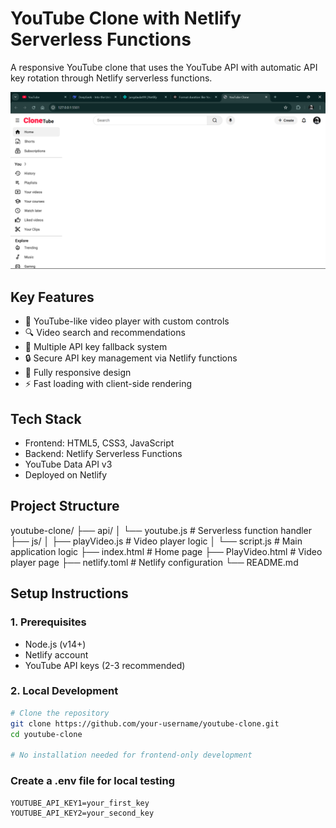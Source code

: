 # YouTube Clone with Netlify Serverless Functions

A responsive YouTube clone that uses the YouTube API with automatic API key rotation through Netlify serverless functions.

![home page demo](./images/image.png)

## Key Features

- 🎥 YouTube-like video player with custom controls
- 🔍 Video search and recommendations
- 🔄 Multiple API key fallback system
- 🔒 Secure API key management via Netlify functions
- 📱 Fully responsive design
- ⚡ Fast loading with client-side rendering

## Tech Stack

- Frontend: HTML5, CSS3, JavaScript
- Backend: Netlify Serverless Functions
- YouTube Data API v3
- Deployed on Netlify

## Project Structure

youtube-clone/
├── api/
│ └── youtube.js # Serverless function handler
├── js/
│ ├── playVideo.js # Video player logic
│ └── script.js # Main application logic
├── index.html # Home page
├── PlayVideo.html # Video player page
├── netlify.toml # Netlify configuration
└── README.md

## Setup Instructions

### 1. Prerequisites

- Node.js (v14+)
- Netlify account
- YouTube API keys (2-3 recommended)

### 2. Local Development

```bash
# Clone the repository
git clone https://github.com/your-username/youtube-clone.git
cd youtube-clone

# No installation needed for frontend-only development
```

### Create a .env file for local testing

```
YOUTUBE_API_KEY1=your_first_key
YOUTUBE_API_KEY2=your_second_key
```
